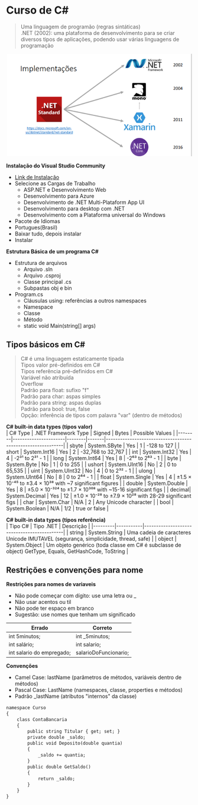 # Curso de C#
> Uma linguagem de programão (regras sintáticas)  
> .NET (2002): uma plataforma de desenvolvimento para se criar diversos tipos de aplicações, podendo usar várias linguagens de programação

<div align = center>
    <img src=implementações.png alt="implementações" width="500">
</div>

**Instalação do Visual Studio Community**  
- [Link de Instalação](https://visualstudio.microsoft.com/pt-br/vs/community/)  
- Selecione as Cargas de Trabalho  
    - ASP.NET e Desenvolvimento Web  
    - Desenvolvimento para Azure  
    - Desenvolvimento de .NET Multi-Plataform App UI  
    - Desenvolvimento para desktop com .NET  
    - Desenvolvimento com a Plataforma universal do Windows  
- Pacote de Idiomas  
- Portugues(Brasil)  
- Baixar tudo, depois instalar  
- Instalar  

**Estrutura Básica de um programa C#**
- Estrutura de arquivos
    - Arquivo .sln
    - Arquivo .csproj
    - Classe principal .cs
    - Subpastas obj e bin
- Program.cs
    - Cláusulas using: referências a outros namespaces
    - Namespace
    - Classe
    - Método
    - static void Main(string[] args)

## Tipos básicos em C#

>C# é uma linguagem estaticamente tipada  
>Tipos valor pré-definidos em C#  
>Tipos referência pré-definidos em C#  
>Variável não atribuída  
>Overflow  
>Padrão para float: sufixo "f"  
>Padrão para char: aspas simples  
>Padrão para string: aspas duplas  
>Padrão para bool: true, false  
>Opção: inferência de tipos com palavra "var" (dentro de métodos)  

**C# built-in data types (tipos valor)**  
| C# Type | .NET Framework Type | Signed | Bytes | Possible Values                                            |
|--------|----------------------|--------|-------|------------------------------------------------------------|
| sbyte  | System.SByte         | Yes    | 1     | -128 to 127                                                |
| short  | System.Int16         | Yes    | 2     | -32,768 to 32,767                                          |
| int    | System.Int32         | Yes    | 4     | -2³¹ to 2³¹ - 1                                            |
| long   | System.Int64         | Yes    | 8     | -2⁶³ to 2⁶³ - 1                                            |
| byte   | System.Byte          | No     | 1     | 0 to 255                                                   |
| ushort | System.UInt16        | No     | 2     | 0 to 65,535                                                |
| uint   | System.UInt32        | No     | 4     | 0 to 2³² - 1                                               |
| ulong  | System.UInt64        | No     | 8     | 0 to 2⁶⁴ - 1                                               |
| float  | System.Single        | Yes    | 4     | ±1.5 × 10⁻⁴⁵ to ±3.4 × 10³⁸ with ~7 significant figures    |
| double | System.Double        | Yes    | 8     | ±5.0 × 10⁻³²⁴ to ±1.7 × 10³⁰⁸ with ~15-16 significant figs |
| decimal| System.Decimal       | Yes    | 12    | ±1.0 × 10⁻²⁸ to ±7.9 × 10²⁸ with 28-29 significant figs    |
| char   | System.Char          | N/A    | 2     | Any Unicode character                                      |
| bool   | System.Boolean       | N/A    | 1/2   | true or false                                              |

**C# built-in data types (tipos referência)**  
| Tipo C# | Tipo .NET | Descrição |
|---------|-----------|--------------------------------------------|
| string | System.String | Uma cadeia de caracteres Unicode IMUTAVEL (segurança, simplicidade, thread, safe) |
| object | System.Object | Um objeto genérico (toda classe em C# é subclasse de object) GetType, Equals, GetHashCode, ToString |

## Restrições e convenções para nome

**Restrições para nomes de variaveis**  
- Não pode começar com dígito: use uma letra ou _    
- Não usar acentos ou til  
- Não pode ter espaço em branco  
- Sugestão: use nomes que tenham um significado 

| Errado | Correto |
|----------|-----------|
| int 5minutos; | int _5minutos; |
| int salário; | int salario; |
| int salario do empregado; | salarioDoFuncionario; |

**Convenções**
- Camel Case: lastName (parâmetros de métodos, variáveis dentro de métodos)  
- Pascal Case: LastName (namespaces, classe, properties e métodos)  
- Padrão _lastName (atributos "internos" da classe)  

```
namespace Curso
{
    class ContaBancaria
    {
        public string Titular { get; set; }
        private double _saldo;
        public void Deposito(double quantia)
        {
            _saldo += quantia;
        }
        public double GetSaldo()
        {
            return _saldo;
        }
    }
}
```




